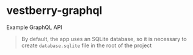 # vestberry-graphql
 Example GraphQL API
 
> By default, the app uses an SQLite database, so it is necessary to create `database.sqlite` file in the root of the project
